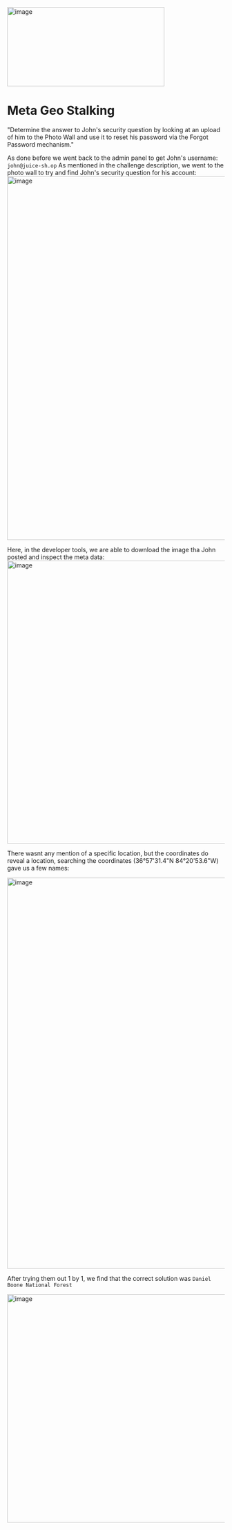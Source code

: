 <img width="364" height="183" alt="image" src="https://github.com/user-attachments/assets/f0edd5cc-829c-4330-9a60-704018b0470c" />

# Meta Geo Stalking
"Determine the answer to John's security question by looking at an upload of him to the Photo Wall and use it to reset his password via the Forgot Password mechanism."

As done before we went back to the admin panel to get John's username: `john@juice-sh.op`
As mentioned in the challenge description, we went to the photo wall to try and find John's security question for his account:
<img width="1604" height="841" alt="image" src="https://github.com/user-attachments/assets/dedaa79a-ba51-4466-b5b1-48f7468ec4b9" />

Here, in the developer tools, we are able to download the image tha John posted and inspect the meta data:
<img width="714" height="654" alt="image" src="https://github.com/user-attachments/assets/d8028685-2c36-4165-9a49-cd115b1fa2e3" />

There wasnt any mention of a specific location, but the coordinates do reveal a location,
searching the coordinates (36°57'31.4"N 84°20'53.6"W) gave us a few names: 

<img width="1919" height="904" alt="image" src="https://github.com/user-attachments/assets/76688381-863c-4877-85c9-b70e7ca85450" />

After trying them out 1 by 1, we find that the correct solution was `Daniel Boone National Forest`

<img width="1213" height="528" alt="image" src="https://github.com/user-attachments/assets/11f0b7e3-e67e-4234-b9f2-c034aef065da" />
